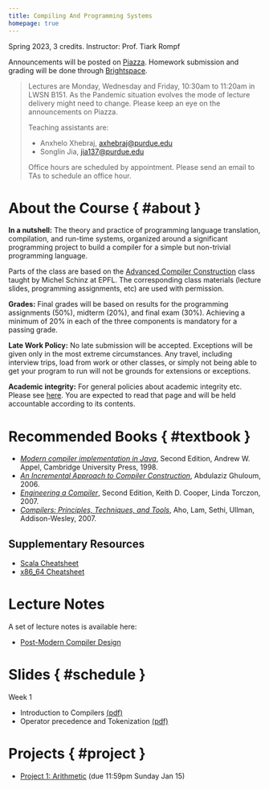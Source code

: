 ```yaml
---
title: Compiling And Programming Systems
homepage: true
---
```


Spring 2023, 3 credits. Instructor: Prof. Tiark Rompf

Announcements will be posted on [Piazza](https://piazza.com/purdue/spring2023/cs502). Homework submission and grading will be done through [Brightspace](https://purdue.brightspace.com/).

> Lectures are Monday, Wednesday and Friday, 10:30am to 11:20am in LWSN B151. As the Pandemic situation evolves
> the mode of lecture delivery might need to change. Please keep an eye on the announcements on Piazza.
>
> Teaching assistants are:
>
> - Anxhelo Xhebraj, <axhebraj@purdue.edu>
> - Songlin Jia, <jia137@purdue.edu>
>
> Office hours are scheduled by appointment. Please send an email to TAs to schedule an office hour.


# About the Course { #about }

**In a nutshell:**
The theory and practice of programming language translation, compilation, and run-time systems, organized around a significant programming project to build a compiler for a simple but non-trivial programming language.

Parts of the class are based on the [Advanced Compiler Construction](http://lamp.epfl.ch/teaching/advanced_compiler) class taught by Michel Schinz at EPFL. The corresponding class materials (lecture slides, programming assignments, etc) are used with permission.

**Grades:** Final grades will be based on results for the programming assignments (50%), midterm (20%), and final exam (30%).
Achieving a minimum of 20% in each of the three components is mandatory for a passing grade.

**Late Work Policy:** No late submission will be accepted. Exceptions will be given only in the most extreme circumstances. Any travel, including interview trips, load from work or other classes, or simply not being able to get your program to run will not be grounds for extensions or exceptions.

**Academic integrity:**
For general policies about academic integrity etc. Please see [here](http://spaf.cerias.purdue.edu/cpolicy.html).
You are expected to read that page and will be held accountable according to its contents.


<!--
# Textbook { #textbook }

- [*Modern compiler implementation in Java*](http://www.cs.princeton.edu/%7Eappel/modern/java), Second Edition, Andrew W. Appel, Cambridge University Press, 1998.

## Supplementary Resources { #textbook }

- [*Compilers: Principles, Techniques, and Tools*](http://dragonbook.stanford.edu), Aho, Lam, Sethi, Ullman, Addison-Wesley, 2007
- [*The Java Language Specification*](http://java.sun.com/docs/books/jls)
- [*The Java programming language*](http://java.sun.com/docs/books/javaprog), Ken Arnold, James Gosling and David Holmes, Addison-Wesley, 2000
- [*Computer Organization and Design: The Hardware/Software Interface*](http://books.elsevier.com/us/mk/us/subindex.asp?isbn=9780123706065&country=United+States&community=mk&ref=&mscssid=C9TPQXSQGMC69MDPB7HVBN4GMSHT0EB5), David Patterson and John Hennessy, Morgan Kaufmann, 1998 
- [*The Java Tutorial*](http://java.sun.com/docs/books/tutorial)
- [Generics for Java](http://java.sun.com/developer/earlyAccess/adding_generics/)
- [Java Documentation](http://java.sun.com/docs)
- [Java APIs](http://java.sun.com/apis.html)
- [JavaCC](../javacc/doc)
- [*SPIM: A MIPS R2000 Simulator*](http://www.cs.wisc.edu/%7Elarus/spim.html) <br> [Documentation](spim.pdf)
- PowerPC
    * [Beginner's guide to PowerPC assembly language](http://www.lightsoft.co.uk/Fantasm/Beginners/begin1.html)
    * [Mac OS X Developer Tools](http://developer.apple.com/reference/DeveloperTools)
    * [Mac OS X Assembler Guide](http://developer.apple.com/documentation/DeveloperTools/Reference/Assembler)
    * [Mac OS X ABI Function Call Guide](http://developer.apple.com/documentation/DeveloperTools/Conceptual/LowLevelABI)
    * [Mac OS X ABI Mach-O File Format Reference](http://developer.apple.com/documentation/DeveloperTools/Conceptual/MachORuntime)
-->


# Recommended Books { #textbook }

- [*Modern compiler implementation in Java*](http://www.cs.princeton.edu/%7Eappel/modern/java), Second Edition, Andrew W. Appel, Cambridge University Press, 1998.
- [*An Incremental Approach to Compiler Construction*](http://scheme2006.cs.uchicago.edu/11-ghuloum.pdf), Abdulaziz Ghuloum, 2006.
- [*Engineering a Compiler*](https://www.google.com/url?sa=t&rct=j&q=&esrc=s&source=web&cd=3&ved=0ahUKEwip386f9drVAhXB34MKHRLPCokQFggyMAI&url=http%3A%2F%2Fbank.engzenon.com%2Fdownload%2F560e72f1-0a74-4507-8385-12aec0feb99b%2FEngineering_a_Compiler_2nd_edition_by_Cooper_and_Torczon.pdf&usg=AFQjCNFSp0DjfX-AzwUnRl-eiBq8RxlHLA), Second Edition, Keith D. Cooper, Linda Torczon, 2007.
- [*Compilers: Principles, Techniques, and Tools*](http://dragonbook.stanford.edu), Aho, Lam, Sethi, Ullman, Addison-Wesley, 2007.

## Supplementary Resources

- [Scala Cheatsheet](https://docs.scala-lang.org/cheatsheets/index.html)
- [x86_64 Cheatsheet](https://cs.brown.edu/courses/cs033/docs/guides/x64_cheatsheet.pdf)

# Lecture Notes

A set of lecture notes is available here:

- [Post-Modern Compiler Design](https://www.cs.purdue.edu/homes/rompf/pmca/)


# Slides { #schedule }

Week 1

- Introduction to Compilers [(pdf)](https://www.cs.purdue.edu/homes/jia137/cs502/week1-1.pdf)
- Operator precedence and Tokenization [(pdf)](https://www.cs.purdue.edu/homes/jia137/cs502/week1-2.pdf)
<!-- - Error handling - Semantics - Branches [(pdf)](https://www.cs.purdue.edu/homes/jiang700/cs352/week2-1.pdf) -->
<!-- - Variables - Loops - Type Checking [(pdf)](https://www.cs.purdue.edu/homes/jiang700/cs352/week2-2.pdf) -->
<!-- - Type Checking/Inference - Functions [(pdf)](https://www.cs.purdue.edu/homes/jiang700/cs352/week3-1.pdf) -->
<!-- - Functions - Arrays [(pdf)](https://www.cs.purdue.edu/homes/jiang700/cs352/week3-2.pdf) -->
<!-- - Intermediate Representations [(pdf)](https://www.cs.purdue.edu/homes/jiang700/cs352/week4-1.pdf) -->
<!-- - Values Representation [(pdf)](https://www.cs.purdue.edu/homes/jiang700/cs352/week5-1.pdf) -->
<!-- - Closure Conversion [(pdf)](https://www.cs.purdue.edu/homes/jiang700/cs352/week6-1.pdf) -->
<!-- - Optimizations [(pdf)](https://www.cs.purdue.edu/homes/jiang700/cs352/week7-1.pdf) -->
<!-- - Dataflow Analysis[(pdf)](https://www.cs.purdue.edu/homes/jiang700/cs352/week8-1.pdf) -->
<!-- - Register Allocation [(pdf)](https://www.cs.purdue.edu/homes/jiang700/cs352/week10-2.pdf) -->
<!-- - Instruction Scheduling [(pdf)](https://www.cs.purdue.edu/homes/jiang700/cs352/week11-2.pdf) -->
<!-- - Tail Call [(pdf)](https://www.cs.purdue.edu/homes/jiang700/cs352/week12-1.pdf) -->
<!-- - Interpreters And Virtual Machines [(pdf)](https://www.cs.purdue.edu/homes/jiang700/cs352/week12-2.pdf) -->
<!-- - Memory Management [(pdf)](https://www.cs.purdue.edu/homes/jiang700/cs352/week13-1.pdf) -->
<!-- - Object-Oriented Languages [(pdf)](https://www.cs.purdue.edu/homes/jiang700/cs352/week14-1.pdf) -->
<!-- - TurboFan JIT Design [(link)](https://docs.google.com/presentation/d/1sOEF4MlF7LeO7uq-uThJSulJlTh--wgLeaVibsbb3tc/htmlpresent) -->

<!--
Extra material:
- [Dataflow Analysis](http://lamp.epfl.ch/files/content/sites/lamp/files/teaching/advanced-compiler-construction/spring-2015/slides/acc15_07_dataflow-analysis.pdf)
- [Register Allocation](http://lamp.epfl.ch/files/content/sites/lamp/files/teaching/advanced-compiler-construction/spring-2015/slides/acc15_08_register-allocation.pdf)
- [Instruction Scheduling](http://lamp.epfl.ch/files/content/sites/lamp/files/teaching/advanced-compiler-construction/spring-2015/slides/acc15_13_instruction-scheduling.pdf)
- [Memory Management](http://lamp.epfl.ch/files/content/sites/lamp/files/teaching/advanced-compiler-construction/spring-2015/slides/acc15_11_memory-management.pdf)
- [CS502 Liveness Analysis Slides](https://www.cs.purdue.edu/homes/ehanau/cs352/supplemental/registerliveness.pdf)
- [CS502 Reaching Definition Slides](https://www.cs.purdue.edu/homes/ehanau/cs352/supplemental/reachdef.pdf)
-->


# Projects { #project }

- [Project 1: Arithmetic](project1.html) (due 11:59pm Sunday Jan 15)
<!-- - [Project 2: Branches, Loops, and Error Handling](project2.html) -->
<!-- - [Project 3: Type Checking - Functions - Heap Allocation](project3.html) -->
<!-- - [Project 4: CMScala to CPS Translation](project4.html) -->
<!-- - [Project 5: Value Representation](project5.html) -->
<!-- - [Project 6: Optimization](project6.html) -->
<!-- - [Project 7: Garbage Collection](project7.html) -->
